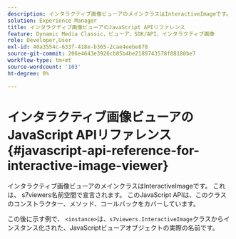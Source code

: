 ```yaml
---
description: インタラクティブ画像ビューアのメインクラスはInteractiveImageです。 これは、 s7viewers名前空間で宣言されます。 このJavaScript APIは、このクラスのコンストラクター、メソッド、コールバックをカバーしています。
solution: Experience Manager
title: インタラクティブ画像ビューアのJavaScript APIリファレンス
feature: Dynamic Media Classic，ビューア，SDK/API，インタラクティブ画像
role: Developer,User
exl-id: 40a3554c-633f-418e-b365-2cae4eebe878
source-git-commit: 206e4643e3926cb85b4be2189743578f88180be7
workflow-type: tm+mt
source-wordcount: '103'
ht-degree: 0%

---
```


# インタラクティブ画像ビューアのJavaScript APIリファレンス{#javascript-api-reference-for-interactive-image-viewer}

インタラクティブ画像ビューアのメインクラスはInteractiveImageです。 これは、 s7viewers名前空間で宣言されます。 このJavaScript APIは、このクラスのコンストラクター、メソッド、コールバックをカバーしています。

この後に示す例で、 `<instance>`は、`s7viewers.InteractiveImage`クラスからインスタンス化された、JavaScriptビューアオブジェクトの実際の名前です。
